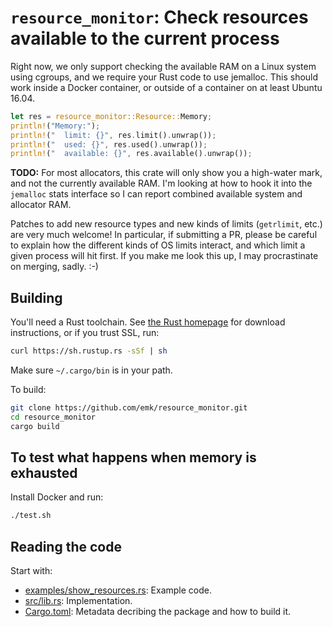 # `resource_monitor`: Check resources available to the current process

Right now, we only support checking the available RAM on a Linux system
using cgroups, and we require your Rust code to use jemalloc. This should
work inside a Docker container, or outside of a container on at least
Ubuntu 16.04.

```rust
let res = resource_monitor::Resource::Memory;
println!("Memory:");
println!("  limit: {}", res.limit().unwrap());
println!("  used: {}", res.used().unwrap());
println!("  available: {}", res.available().unwrap());
```

**TODO:** For most allocators, this crate will only show you a high-water
mark, and not the currently available RAM. I'm looking at how to hook it
into the `jemalloc` stats interface so I can report combined available
system and allocator RAM.

Patches to add new resource types and new kinds of limits (`getrlimit`,
etc.) are very much welcome! In particular, if submitting a PR, please
be careful to explain how the different kinds of OS limits interact, and
which limit a given process will hit first. If you make me look this up,
I may procrastinate on merging, sadly. :-)

## Building

You'll need a Rust toolchain.  See [the Rust homepage][Rust] for download
instructions, or if you trust SSL, run:

```sh
curl https://sh.rustup.rs -sSf | sh
```

Make sure `~/.cargo/bin` is in your path.

To build:

```sh
git clone https://github.com/emk/resource_monitor.git
cd resource_monitor
cargo build
```

## To test what happens when memory is exhausted

Install Docker and run:

```sh
./test.sh
```

## Reading the code

Start with:

- [examples/show_resources.rs](./examples/show_resources.rs): Example code.
- [src/lib.rs](./src/lib.rs): Implementation.
- [Cargo.toml](./Cargo.toml): Metadata decribing the package and how to
  build it.

[Rust]: https://www.rust-lang.org/
